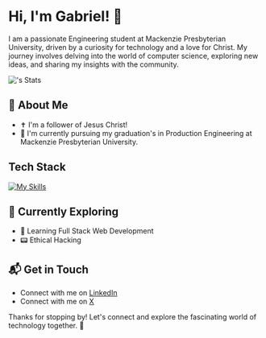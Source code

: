 # Hi, I'm Gabriel! 👋

I am a passionate Engineering student at Mackenzie Presbyterian University, driven by a curiosity for technology and a love for Christ. My journey involves delving into the world of computer science, exploring new ideas, and sharing my insights with the community.

![<username>'s Stats](https://github-readme-stats.vercel.app/api?GabrielTeiCaetano=<GabrielTeiCaetano>&theme=vue-dark&show_icons=true&hide_border=true&count_private=true)

## 🚀 About Me

- ✝️ I'm a follower of Jesus Christ!
- 🔭 I'm currently pursuing my graduation's in Production Engineering at Mackenzie Presbyterian University.

## Tech Stack
[![My Skills](https://skillicons.dev/icons?i=js,html,css  )](https://skillicons.dev)

## 🌱 Currently Exploring

- 🚀 Learning Full Stack Web Development
- 📟 Ethical Hacking

## 📬 Get in Touch

- Connect with me on [LinkedIn](https://www.linkedin.com/in/gabriel-caetano-01196a2b0/)
- Connect with me on [X](https://x.com/Teirexeirinha?t=02udXBsqLxHPOIz0KiVnCg&s=08)

Thanks for stopping by! Let's connect and explore the fascinating world of technology together. 🚀
